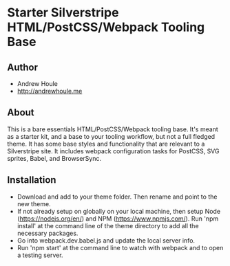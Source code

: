 Starter Silverstripe HTML/PostCSS/Webpack Tooling Base
====================

## Author
* Andrew Houle
* http://andrewhoule.me

## About
This is a bare essentials HTML/PostCSS/Webpack tooling base. It's meant as a starter kit, and a base to your tooling workflow, but not a full fledged theme. It has some base styles and functionality that are relevant to a Silverstripe site. It includes webpack configuration tasks for PostCSS, SVG sprites, Babel, and BrowserSync.

## Installation
* Download and add to your theme folder. Then rename and point to the new theme.
* If not already setup on globally on your local machine, then setup Node (https://nodejs.org/en/) and NPM (https://www.npmjs.com/). Run 'npm install' at the command line of the theme directory to add all the necessary packages.
* Go into webpack.dev.babel.js and update the local server info.
* Run 'npm start' at the command line to watch with webpack and to open a testing server.
